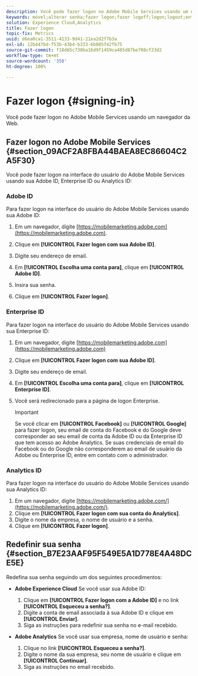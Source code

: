 ```yaml
---
description: Você pode fazer logon no Adobe Mobile Services usando um navegador da Web.
keywords: móvel;alterar senha;fazer logon;fazer logoff;logon;logout;entrar;conectar
solution: Experience Cloud,Analytics
title: Fazer logon
topic-fix: Metrics
uuid: d6ea0ca1-3511-4133-9d41-21ea2d2f7b3a
exl-id: 12b447bd-f53b-43b4-b333-6b805f42fb75
source-git-commit: f18d65c738ba16d9f1459ca485d87be708cf23d2
workflow-type: tm+mt
source-wordcount: '358'
ht-degree: 100%

---
```


# Fazer logon {#signing-in}

Você pode fazer logon no Adobe Mobile Services usando um navegador da Web.

## Fazer logon no Adobe Mobile Services {#section_09ACF2A8FBA44BAEA8EC86604C2A5F30}

Você pode fazer logon na interface do usuário do Adobe Mobile Services usando sua Adobe ID, Enterprise ID ou Analytics ID:

### Adobe ID

Para fazer logon na interface do usuário do Adobe Mobile Services usando sua Adobe ID:

1. Em um navegador, digite [https://mobilemarketing.adobe.com](https://mobilemarketing.adobe.com).
1. Clique em **[!UICONTROL Fazer logon com sua Adobe ID]**.
1. Digite seu endereço de email.
1. Em **[!UICONTROL Escolha uma conta para]**, clique em **[!UICONTROL Adobe ID]**.

1. Insira sua senha.
1. Clique em **[!UICONTROL Fazer logon]**.


### Enterprise ID

Para fazer logon na interface do usuário do Adobe Mobile Services usando sua Enterprise ID:

1. Em um navegador, digite [https://mobilemarketing.adobe.com](https://mobilemarketing.adobe.com)
1. Clique em **[!UICONTROL Fazer logon com sua Adobe ID]**.
1. Digite seu endereço de email.
1. Em **[!UICONTROL Escolha uma conta para]**, clique em **[!UICONTROL Enterprise ID]**.

1. Você será redirecionado para a página de logon Enterprise.

   >[!IMPORTANT]
   >
   >Se você clicar em **[!UICONTROL Facebook]** ou **[!UICONTROL Google]** para fazer logon, seu email de conta do Facebook e do Google deve corresponder ao seu email de conta da Adobe ID ou da Enterprise ID que tem acesso ao Adobe Analytics. Se suas credenciais de email do Facebook ou do Google não corresponderem ao email de usuário da Adobe ou Enterprise ID, entre em contato com o administrador.

### Analytics ID

Para fazer logon na interface do usuário do Adobe Mobile Services usando sua Analytics ID:

1. Em um navegador, digite [https://mobilemarketing.adobe.com/](https://mobilemarketing.adobe.com/).
1. Clique em **[!UICONTROL Fazer logon com sua conta do Analytics]**.
1. Digite o nome da empresa, o nome de usuário e a senha.
1. Clique em **[!UICONTROL Fazer logon]**.

## Redefinir sua senha {#section_B7E23AAF95F549E5A1D778E4A48DCE5E}

Redefina sua senha seguindo um dos seguintes procedimentos:

* **Adobe Experience Cloud** Se você usar sua Adobe ID:

   1. Clique em **[!UICONTROL Fazer logon com a Adobe ID]** e no link **[!UICONTROL Esqueceu a senha?]**.
   1. Digite a conta de email associada à sua Adobe ID e clique em **[!UICONTROL Enviar]**.
   1. Siga as instruções para redefinir sua senha no e-mail recebido.

* **Adobe Analytics** Se você usar sua empresa, nome de usuário e senha:

   1. Clique no link **[!UICONTROL Esqueceu a senha?]**.
   1. Digite o nome da sua empresa, seu nome de usuário e clique em **[!UICONTROL Continuar]**.
   1. Siga as instruções no email recebido.
